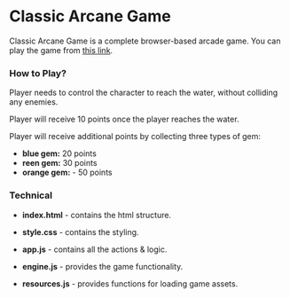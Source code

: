 # Classic Arcane Game
Classic Arcane Game is a complete browser-based arcade game. You can play the game from [this link](https://shijingl.github.io/Classic-Game-Project/). 

### How to Play?
Player needs to control the character to reach the water, without colliding any enemies. 

Player will receive 10 points once the player reaches the water. 

Player will receive additional points by collecting three types of gem:
- **blue gem:** 20 points
- **reen gem:** 30 points
- **orange gem:** - 50 points

### Technical
- **index.html** - contains the html structure.

- **style.css** - contains the styling.

- **app.js** - contains all the actions & logic.

- **engine.js** - provides the game functionality.

- **resources.js** - provides functions for loading game assets.
